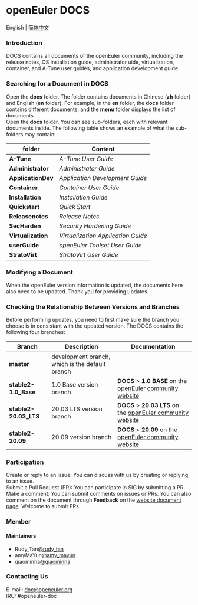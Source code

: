 # openEuler DOCS

English | [简体中文](./README.md)

### Introduction

DOCS contains all documents of the openEuler community, including the release notes, OS installation guide, administrator uide, virtualization, container, and A-Tune user guides, and application development guide.

### Searching for a Document in DOCS

Open the **docs** folder. The folder contains documents in Chinese (**zh** folder) and English (**en** folder). For example, in the **en** folder, the **docs** folder contains different documents, and the **menu** folder displays the list of documents.   
Open the **docs** folder. You can see sub-folders, each with relevant documents inside. The following table shows an example of what the sub-folders may contain:  

| folder | Content |
|-----|-----|
| **A-Tune** | *A-Tune User Guide* |
| **Administrator** | *Administrator Guide* |
| **ApplicationDev** | *Application Development Guide* |
| **Container** | *Container User Guide* |
| **Installation** | *Installation Guide* |
| **Quickstart** | *Quick Start* |
| **Releasenotes** | *Release Notes* |
| **SecHarden** | *Security Hardening Guide* |
| **Virtualization** | *Virtualization Application Guide* |
| **userGuide** | *openEuler Toolset User Guide* |
| **StratoVirt** | *StratoVirt User Guide* |


### Modifying a Document

When the openEuler version information is updated, the documents here also need to be updated. Thank you for providing updates.

### Checking the Relationship Between Versions and Branches
Before performing updates, you need to first make sure the branch you choose is in consistant with the updated version. The DOCS contains the following four branches:

| Branch | Description | Documentation |
|--------|-------------|---------------|
| **master** | development branch, which is the default branch ||
| **stable2-1.0\_Base** | 1.0 Base version branch |  **DOCS** > **1.0 BASE** on the [openEuler community website](https://openeuler.org/) |
| **stable2-20.03\_LTS** | 20.03 LTS version branch | **DOCS** > **20.03 LTS** on the [openEuler community website](https://openeuler.org/) |
| **stable2-20.09** | 20.09 version branch | **DOCS** > **20.09** on the [openEuler community website](https://openeuler.org/) |

### Participation
Create or reply to an issue: You can discuss with us by creating or replying to an issue.  
Submit a Pull Request (PR): You can participate in SIG by submitting a PR.  
Make a comment: You can submit comments on issues or PRs. You can also comment on the document through **Feedback** on the [website document page](https://docs.openeuler.org/en/).
Welcome to submit PRs.

### Member
#### Maintainers
- Rudy_Tan[@rudy_tan](https://gitee.com/rudy_tan)
- amyMaYun[@amy_mayun](https://gitee.com/amy_mayun)
- qiaominna[@qiaominna](https://gitee.com/qiaominna)


###  Contacting Us
E-mail: doc@openeuler.org  
IRC: #openeuler-doc 